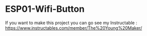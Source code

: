 # ESP01-Wifi-Button
If you want to make this project you can go see my Instructable : https://www.instructables.com/member/The%20Young%20Maker/
